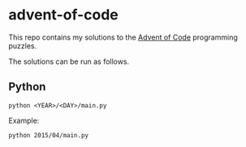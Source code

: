 # advent-of-code

This repo contains my solutions to the [Advent of Code](https://adventofcode.com) programming puzzles.

The solutions can be run as follows.

## Python

```
python <YEAR>/<DAY>/main.py
```

Example:

```
python 2015/04/main.py
```
